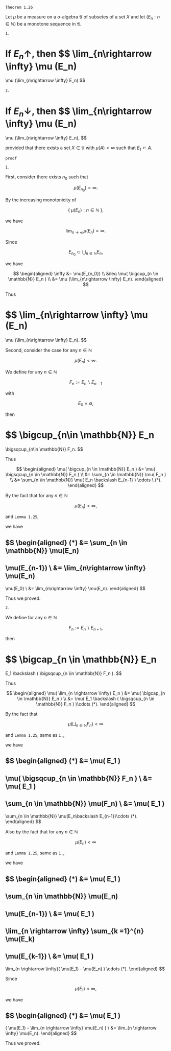 ```
Theorem 1.26
```

Let $\mu$ be a measure on a $\sigma$-algebra $\mathfrak{A}$ of subsetes of a set $X$ and let $(E_n: n \in \mathbb{N})$ be a monotone sequence in $\mathfrak{A}.$

`1.`

If $E_n \uparrow$, then
$$
\lim_{n\rightarrow \infty} \mu (E_n)
=
\mu (\lim_{n\rightarrow \infty} E_n)
$$

`2`.

If $E_n \downarrow$, then
$$
\lim_{n\rightarrow \infty} \mu (E_n)
=
\mu (\lim_{n\rightarrow \infty} E_n),
$$

provided that there exists a set $X \in \mathfrak{A}$ with $\mu(A)<\infty$ such that $E_1\subset A.$


```
proof
```

`1.`

First,
consider there exists $n_0$ such that

$$
\mu(E_{n_0})=\infty.
$$

By the increasing monotonicity of

$$
\{ \ \mu(E_n): n \in \mathbb{N} \ \},
$$

we have

$$
\lim_{n\rightarrow \infty}
\mu(E_n)=\infty.
$$

Since
<!-- increasing monotonicity of -->
<!-- 
$$
\{
    \ E_n: n\in \mathbb{N} \   
\},
$$

we have -->

$$
E_{n_0}
\subset
\bigcup_{n \in \mathbb{N}}
E_n,
$$

<!-- and by the monotonicity of $\mu$, -->
we have


$$
\begin{aligned}
\infty
&= \mu(E_{n_0}) \\
&\leq
\mu( 
    \bigcup_{n \in \mathbb{N}} E_n
) \\
&=
\mu (\lim_{n\rightarrow \infty} E_n).
\end{aligned}
$$

Thus

$$
\lim_{n\rightarrow \infty} \mu (E_n)
=
\mu (\lim_{n\rightarrow \infty} E_n).
$$

Second, consider the case for any $n\in\mathbb{N}$

$$
\mu(
    E_n
)
<
\infty.
$$

We define for any $n \in \mathbb{N}$

<!-- $$
\{ \ 
    F_n: n \in \mathbb{N}
\ \}
$$

such that -->

$$
F_n
:=
E_n \backslash E_{n-1}
$$

with

$$
E_0 = \emptyset,
$$

then

$$
\bigcup_{n\in \mathbb{N}}
E_n
=
\bigsqcup_{n\in \mathbb{N}}
F_n.
$$

Thus

$$
\begin{aligned}
\mu(
    \bigcup_{n \in \mathbb{N}}
    E_n
)
&=
\mu(
    \bigsqcup_{n \in \mathbb{N}}
    F_n
) \\
&=
\sum_{n \in \mathbb{N}}
\mu(
    F_n
) \\
&=
\sum_{n \in \mathbb{N}}
\mu(
    E_n \backslash E_{n-1} 
)
\cdots \ 
(*).
\end{aligned}
$$

By the fact that for any $n\in \mathbb{N}$

$$
\mu(E_n) < \infty,
$$

and `Lemma 1.25`,

<!-- $$
\mu(
    E_n \backslash E_{n-1} 
)
=
\mu(E_n)
-
\mu(E_{n-1})
,
$$

which is shown in , -->

we have

$$
\begin{aligned}
(*)
&=
\sum_{n \in \mathbb{N}}
\mu(E_n)
-
\mu(E_{n-1}) \\
&=
\lim_{n\rightarrow \infty}
\mu(E_n)
-
\mu(E_0) \\
&=
\lim_{n\rightarrow \infty}
\mu(E_n).
\end{aligned}
$$

Thus we proved.

`2.`

We define for any $n \in \mathbb{N}$

$$
F_n
:=
E_n \backslash E_{n+1},
$$

then

$$
\bigcap_{n \in \mathbb{N}}
E_n
=
E_1
\backslash
(
    \bigsqcup_{n \in \mathbb{N}}
    F_n
).
$$

Thus

$$
\begin{aligned}
\mu(
    \lim_{n \rightarrow \infty}
    E_n
)
&=
\mu(
    \bigcap_{n \in \mathbb{N}}
    E_n
) \\
&=
\mu(
    E_1
    \backslash
    (
        \bigsqcup_{n \in \mathbb{N}}
        F_n
    )
)\cdots (*).
\end{aligned}
$$

By the fact that

$$
\mu(
    \bigsqcup_{n\in\mathbb{N}}
    F_n
)
<
\infty
$$

and `Lemma 1.25`, same as `1.`,
<!-- $$
\mu(
    E_1
    \backslash
    (
        \bigsqcup_{n \in \mathbb{N}}
        F_n
    )
) 
=
\mu(
    E_1
)
-
\mu(
    \bigsqcup_{n \in \mathbb{N}}
    F_n
),
$$ -->

we have

$$
\begin{aligned}
(*)
&=
\mu(
    E_1
)
-
\mu(
    \bigsqcup_{n \in \mathbb{N}}
    F_n
) \\
&=
\mu(
    E_1
)
-
\sum_{n \in \mathbb{N}}
\mu(F_n) \\
&=
\mu(
    E_1
)
-
\sum_{n \in \mathbb{N}}
\mu(E_n\backslash E_{n-1})\cdots (*).
\end{aligned}
$$

Also by the fact that for any $n \in \mathbb{N}$

$$
\mu(E_n) < \infty
$$

and `Lemma 1.25`, same as `1.`,
<!-- $$
\mu(
    E_n
    \backslash
    E_{n-1}
) 
=
\mu(
    E_n
)
-
\mu(
    E_{n-1}
),
$$ -->

we have

$$
\begin{aligned}
(*)
&=
\mu(
    E_1
)
-
\sum_{n \in \mathbb{N}}
\mu(E_n)
-
\mu(E_{n-1}) \\
&=
\mu(
    E_1
)
-
\lim_{n \rightarrow \infty}
\sum_{k =1}^{n}
\mu(E_k)
-
\mu(E_{k-1}) \\
&=
\mu(
    E_1
)
-
\lim_{n \rightarrow \infty}(
    \mu(E_1)
    -
    \mu(E_n)
) \cdots (*).
\end{aligned}
$$

Since

$$
\mu(E_1) < \infty,
$$

we have

$$
\begin{aligned}
(*)
&=
\mu(
    E_1
)
-
(
    \mu(E_1)
    -
    \lim_{n \rightarrow \infty}
    \mu(E_n)
) \\
&=
\lim_{n \rightarrow \infty}
    \mu(E_n).
\end{aligned}
$$

Thus we proved.
